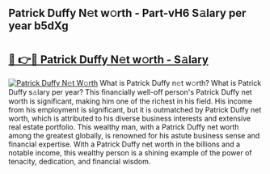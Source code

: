 ## Patrick Duffy N𝚎t w𝚘rth - Part-vH6 S𝚊lary per year b5dXg

# <h2><a href="http://gc30la.nevu.top/?p=Patrick+Duffy">🔗 👉🔴 Patrick Duffy N𝚎t w𝚘rth - S𝚊lary</a></h2>

[![Patrick Duffy N𝚎t W𝚘rth](https://i.imgur.com/Oavwk0R.jpeg)](http://gc30la.nevu.top/?p=Patrick+Duffy)
What is Patrick Duffy n𝚎t w𝚘rth? What is Patrick Duffy s𝚊lary per year?
This financially well-off person's Patrick Duffy net worth is significant, making him one of the richest in his field. His income from his employment is significant, but it is outmatched by Patrick Duffy net worth, which is attributed to his diverse business interests and extensive real estate portfolio. This wealthy man, with a Patrick Duffy net worth among the greatest globally, is renowned for his astute business sense and financial expertise. With a Patrick Duffy net worth in the billions and a notable income, this wealthy person is a shining example of the power of tenacity, dedication, and financial wisdom.
